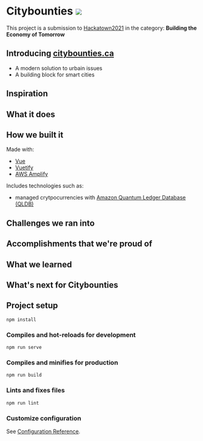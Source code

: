# Citybounties [![](public/favicon.ico)](https://www.citybounties.ca/)
This project is a submission to [Hackatown2021](https://hackatown-2021.devpost.com/) in the category:
**Building the Economy of Tomorrow**

## Introducing [citybounties.ca](https://www.citybounties.ca/)
* A modern solution to urbain issues
* A building block for smart cities

## Inspiration

## What it does

## How we built it
Made with:
* [Vue](https://vuejs.org/)
* [Vuetify](https://vuetifyjs.com/en/)
* [AWS Amplify](https://aws.amazon.com/amplify/)

Includes technologies such as:
* managed crytpocurrencies with [Amazon Quantum Ledger Database (QLDB)](https://aws.amazon.com/qldb/)

## Challenges we ran into

## Accomplishments that we're proud of

## What we learned

## What's next for Citybounties

## Project setup
```
npm install
```

### Compiles and hot-reloads for development
```
npm run serve
```

### Compiles and minifies for production
```
npm run build
```

### Lints and fixes files
```
npm run lint
```

### Customize configuration
See [Configuration Reference](https://cli.vuejs.org/config/).
